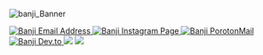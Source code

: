 

<!--
**banji220/banji220** is a ✨ _special_ ✨ repository because its `README.md` (this file) appears on your GitHub profile.

Here are some ideas to get you started:

- 🔭 I’m currently working on ...
- 🌱 I’m currently learning ...
- 👯 I’m looking to collaborate on ...
- 🤔 I’m looking for help with ...
- 💬 Ask me about ...
- 📫 How to reach me: ...
- 😄 Pronouns: ...
- ⚡ Fun fact: ...
-->
![banji_Banner](https://user-images.githubusercontent.com/22542558/95574281-90948c00-0a39-11eb-8d79-9ba9af8422ee.png)
<p>
<a href="khanjani1997@gmail.com" rel="nofollow">
<img src="https://img.shields.io/badge/gmail-D14836?&style=for-the-badge&logo=gmail&logoColor=white" alt="Banji Email Address">
</a>

<a href="https://www.instagram.com/banji220/" rel="nofollow">
<img src="https://img.shields.io/badge/instagram-%23E4405F.svg?&style=for-the-badge&logo=instagram&logoColor=white" alt="Banji Instagram Page">
</a>

<a href="khanjani1997@protonmail.com">
<img src="https://img.shields.io/badge/protonmail-8B89CC?&style=for-the-badge&logo=protonmail&logoColor=white " alt="Banji PorotonMail">
</a>

<a href="https://dev.to/banji220" rel="nofollow">
<img src="https://img.shields.io/badge/DEV.TO-%230A0A0A.svg?&style=for-the-badge&logo=dev-dot-to&logoColor=white" alt="Banji Dev.to">
</a>

<img src="https://img.shields.io/badge/flask%20-%23000.svg?&style=for-the-badge&logo=flask&logoColor=white">
<img src="https://img.shields.io/badge/python-%233776AB.svg?&style=flat-square&logo=python&logoColor=white">

</P>

